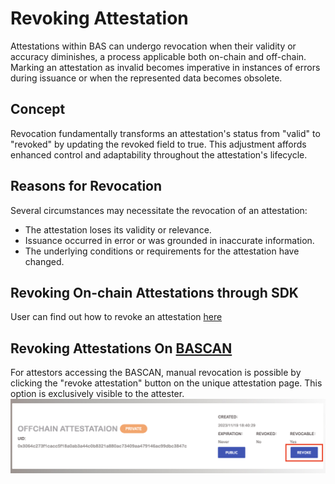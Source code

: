 # Revoking Attestation

Attestations within BAS can undergo revocation when their validity or accuracy diminishes, a process applicable both on-chain and off-chain. Marking an attestation as invalid becomes imperative in instances of errors during issuance or when the represented data becomes obsolete.

## Concept

Revocation fundamentally transforms an attestation's status from "valid" to "revoked" by updating the revoked field to true. This adjustment affords enhanced control and adaptability throughout the attestation's lifecycle.

## Reasons for Revocation

Several circumstances may necessitate the revocation of an attestation:

- The attestation loses its validity or relevance.
- Issuance occurred in error or was grounded in inaccurate information.
- The underlying conditions or requirements for the attestation have changed.

## Revoking On-chain Attestations through SDK

User can find out how to revoke an attestation [here](../sdk/js.md#revoking-on-chain-attestations)

## Revoking Attestations On [BASCAN](https://www.bascan.io)

For attestors accessing the BASCAN, manual revocation is possible by clicking the "revoke attestation" button on the unique attestation page. This option is exclusively visible to the attester.
![revoking](/figures/revoking.png)
